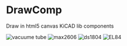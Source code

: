 # DrawComp
Draw in html5 canvas KiCAD lib components



![vacuume tube](https://pp.vk.me/c11118/u2413199/153323956/z_3d8fc49e.jpg)
![max2606](https://pp.vk.me/c11118/u2413199/153323956/z_ccd27eb8.jpg)
![ds1804](https://pp.vk.me/c11118/u2413199/153323956/z_5b02f40c.jpg)
![EL84](https://pp.vk.me/c10795/u2413199/153323956/z_0854a4be.jpg)

